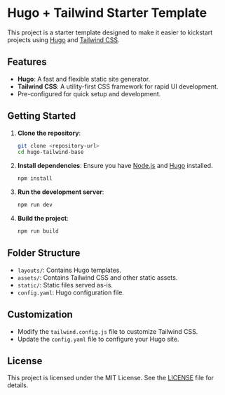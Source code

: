 # Hugo + Tailwind Starter Template

This project is a starter template designed to make it easier to kickstart projects using [Hugo](https://gohugo.io/) and [Tailwind CSS](https://tailwindcss.com/).

## Features

- **Hugo**: A fast and flexible static site generator.
- **Tailwind CSS**: A utility-first CSS framework for rapid UI development.
- Pre-configured for quick setup and development.

## Getting Started

1. **Clone the repository**:
   ```bash
   git clone <repository-url>
   cd hugo-tailwind-base
   ```

2. **Install dependencies**:
   Ensure you have [Node.js](https://nodejs.org/) and [Hugo](https://gohugo.io/getting-started/installing/) installed.

   ```bash
   npm install
   ```

3. **Run the development server**:
   ```bash
   npm run dev
   ```

4. **Build the project**:
   ```bash
   npm run build
   ```

## Folder Structure

- `layouts/`: Contains Hugo templates.
- `assets/`: Contains Tailwind CSS and other static assets.
- `static/`: Static files served as-is.
- `config.yaml`: Hugo configuration file.

## Customization

- Modify the `tailwind.config.js` file to customize Tailwind CSS.
- Update the `config.yaml` file to configure your Hugo site.


## License

This project is licensed under the MIT License. See the [LICENSE](LICENSE) file for details.
